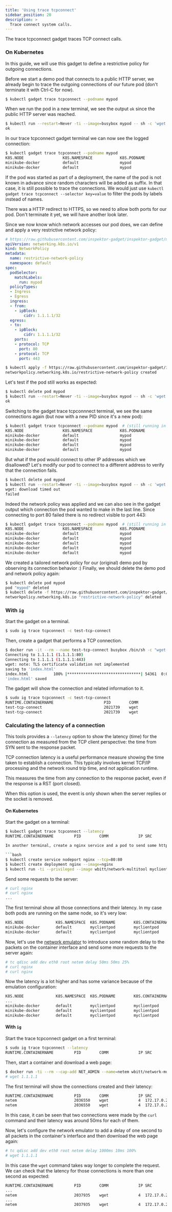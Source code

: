 ```yaml
---
title: 'Using trace tcpconnect'
sidebar_position: 20
description: >
  Trace connect system calls.
---
```


The trace tcpconnect gadget traces TCP connect calls.

### On Kubernetes

In this guide, we will use this gadget to define a restrictive policy for outgoing connections.

Before we start a demo pod that connects to a public HTTP server, we already begin to trace
the outgoing connections of our future pod (don't terminate it with Ctrl-C for now).

```bash
$ kubectl gadget trace tcpconnect --podname mypod
```

When we run the pod in a new terminal, we see the output `ok` since the public HTTP server was reached.

```bash
$ kubectl run --restart=Never -ti --image=busybox mypod -- sh -c 'wget -q -O /dev/null -T 3 http://1.1.1.1 && echo ok || echo failed'
ok
```

In our trace tcpconnect gadget terminal we can now see the logged connection:

```bash
$ kubectl gadget trace tcpconnect --podname mypod
K8S.NODE                 K8S.NAMESPACE            K8S.PODNAME              K8S.CONTAINERNAME        PID        COMM          IP SRC                     DST
minikube-docker          default                  mypod                    mypod                    2011630    wget          4  p/default/mypod:46779   r/1.1.1.1:80
minikube-docker          default                  mypod                    mypod                    2011630    wget          4  p/default/mypod:21731   r/1.1.1.1:443
```

If the pod was started as part of a deployment, the name of the pod is not known
in advance since random characters will be added as suffix.
In that case, it is still possible to trace the connections. We would just
use `kubectl gadget trace tcpconnect --selector key=value` to filter the pods by
labels instead of names.

There was a HTTP redirect to HTTPS, so we need to allow both ports for our pod.
Don't terminate it yet, we will have another look later.

Since we now know which network accesses our pod does, we can define and apply a very
restrictive network policy:

```yaml
# https://raw.githubusercontent.com/inspektor-gadget/inspektor-gadget/main/docs/examples/network-policy.yaml
apiVersion: networking.k8s.io/v1
kind: NetworkPolicy
metadata:
  name: restrictive-network-policy
  namespace: default
spec:
  podSelector:
    matchLabels:
      run: mypod
  policyTypes:
  - Ingress
  - Egress
  ingress:
  - from:
    - ipBlock:
        cidr: 1.1.1.1/32
  egress:
  - to:
    - ipBlock:
        cidr: 1.1.1.1/32
    ports:
    - protocol: TCP
      port: 80
    - protocol: TCP
      port: 443
```

```bash
$ kubectl apply -f https://raw.githubusercontent.com/inspektor-gadget/inspektor-gadget/main/docs/examples/network-policy.yaml
networkpolicy.networking.k8s.io/restrictive-network-policy created
```

Let's test if the pod still works as expected:

```bash
$ kubectl delete pod mypod
$ kubectl run --restart=Never -ti --image=busybox mypod -- sh -c 'wget -q -O /dev/null -T 3 http://1.1.1.1 && echo ok || echo failed'
ok

```

Switching to the gadget trace tcpconnnect terminal, we see the same connections again
(but now with a new PID since it's a new pod):

```bash
$ kubectl gadget trace tcpconnect --podname mypod  # (still running in old terminal)
K8S.NODE                 K8S.NAMESPACE            K8S.PODNAME              K8S.CONTAINERNAME        PID        COMM          IP SRC                     DST
minikube-docker          default                  mypod                    mypod                    2011630    wget          4  p/default/mypod:46779   r/1.1.1.1:80   # (previous output)
minikube-docker          default                  mypod                    mypod                    2011630    wget          4  p/default/mypod:21731   r/1.1.1.1:443  # (previous output)
minikube-docker          default                  mypod                    mypod                    2011630    wget          4  p/default/mypod:40676   r/1.1.1.1:80
minikube-docker          default                  mypod                    mypod                    2011630    wget          4  p/default/mypod:40630   r/1.1.1.1:443
```

But what if the pod would connect to other IP addresses which we disallowed?
Let's modify our pod to connect to a different address to verify that the connection fails.

```bash
$ kubectl delete pod mypod
$ kubectl run --restart=Never -ti --image=busybox mypod -- sh -c 'wget -q -O /dev/null -T 3 http://1.0.0.1 && echo ok || echo failed'
wget: download timed out
failed
```

Indeed the network policy was applied and we can also see in the gadget output which
connection the pod wanted to make in the last line. Since connecting to port 80 failed
there is no redirect visible to port 443:

```bash
$ kubectl gadget trace tcpconnect --podname mypod  # (still running in old terminal)
K8S.NODE                 K8S.NAMESPACE            K8S.PODNAME              K8S.CONTAINERNAME        PID        COMM          IP SRC                     DST
minikube-docker          default                  mypod                    mypod                    2011630    wget          4  p/default/mypod:46779   r/1.1.1.1:80   # (previous output)
minikube-docker          default                  mypod                    mypod                    2011630    wget          4  p/default/mypod:21731   r/1.1.1.1:443  # (previous output)
minikube-docker          default                  mypod                    mypod                    2011630    wget          4  p/default/mypod:40676   r/1.1.1.1:80   # (previous output)
minikube-docker          default                  mypod                    mypod                    2011630    wget          4  p/default/mypod:40630   r/1.1.1.1:443  # (previous output)
minikube-docker          default                  mypod                    mypod                    2011630    wget          4  p/default/mypod:17418   r/1.0.0.1:80
```

We created a tailored network policy for our (original) demo pod by observing its connection behavior :)
Finally, we should delete the demo pod and network policy again:

```bash
$ kubectl delete pod mypod
pod "mypod" deleted
$ kubectl delete -f https://raw.githubusercontent.com/inspektor-gadget/inspektor-gadget/main/docs/examples/network-policy.yaml
networkpolicy.networking.k8s.io "restrictive-network-policy" deleted
```

### With `ig`

Start the gadget on a terminal.

```bash
$ sudo ig trace tcpconnect -c test-tcp-connect
```

Then, create a gadget that performs a TCP connection.

```bash
$ docker run -it --rm --name test-tcp-connect busybox /bin/sh -c "wget 1.1.1.1"
Connecting to 1.1.1.1 (1.1.1.1:80)
Connecting to 1.1.1.1 (1.1.1.1:443)
wget: note: TLS certificate validation not implemented
saving to 'index.html'
index.html           100% |********************************| 54361  0:00:00 ETA
'index.html' saved
```

The gadget will show the connection and related information to it.

```bash
$ sudo ig trace tcpconnect -c test-tcp-connect
RUNTIME.CONTAINERNAME                      PID        COMM             IP SRC                                        DST
test-tcp-connect                           2021739    wget             4  172.17.0.2:4784                            1.1.1.1:80
test-tcp-connect                           2021739    wget             4  172.17.0.2:14023                           1.1.1.1:443
```

### Calculating the latency of a connection

This tools provides a `--latency` option to show the latency (time) for the connection as measured
from the TCP client perspective: the time from SYN sent to the response packet.

TCP connection latency is a useful performance measure showing the time taken to establish a
connection. This typically involves kernel TCP/IP processing and the network round trip time, and
not application runtime.

This measures the time from any connection to the response packet, even if the response is a RST
(port closed).

When this option is used, the event is only shown when the server replies or the socket is removed.

#### On Kubernetes

Start the gadget on a terminal:

```bash
$ kubectl gadget trace tcpconnect --latency
RUNTIME.CONTAINERNAME         PID        COMM             IP SRC                          DST                                  LATENCY```

In another terminal, create a nginx service and a pod to send some http requests:

```bash
$ kubectl create service nodeport nginx --tcp=80:80
$ kubectl create deployment nginx --image=nginx
$ kubectl run -ti --privileged --image wbitt/network-multitool myclientpod -- bash
```

Send some requests to the server:

```bash
# curl nginx
# curl nginx
...
```

The first terminal show all those connections and their latency. In my case both pods are running on
the same node, so it's very low:

```bash
K8S.NODE              K8S.NAMESPACE  K8S.PODNAME        K8S.CONTAINERNAME  PID        COMM            IP SRC                         DST                               LATENCY
minikube-docker       default        myclientpod        myclientpod        2054329    curl            4  p/default/myclientpod:50306 s/default/nginx:80               47.069µs
minikube-docker       default        myclientpod        myclientpod        2054338    curl            4  p/default/myclientpod:53378 s/default/nginx:80              120.017µs
```

Now, let's use the [network emulator](https://wiki.linuxfoundation.org/networking/netem) to
introduce some random delay to the packets on the container interface and send some more requests to
the server again:

```bash
# tc qdisc add dev eth0 root netem delay 50ms 50ms 25%
# curl nginx
# curl nginx
```

Now the latency is a lot higher and has some variance because of the emulation configuration:

```bash
K8S.NODE              K8S.NAMESPACE  K8S.PODNAME        K8S.CONTAINERNAME  PID        COMM            IP SRC                         DST                               LATENCY
...
minikube-docker       default        myclientpod        myclientpod        2056697    curl            4  p/default/myclientpod:32415 s/default/nginx:80             7.820966ms
minikube-docker       default        myclientpod        myclientpod        2056832    curl            4  p/default/myclientpod:32927 s/default/nginx:80            64.388825ms
minikube-docker       default        myclientpod        myclientpod        2056905    curl            4  p/default/myclientpod:46811 s/default/nginx:80            39.244112ms
```

#### With `ig`

Start the trace tcpconnect gadget on a first terminal:

```bash
$ sudo ig trace tcpconnect --latency
RUNTIME.CONTAINERNAME         PID        COMM             IP SRC                          DST                                  LATENCY
```

Then, start a container and download a web page:

```bash
$ docker run -ti --rm --cap-add NET_ADMIN --name=netem wbitt/network-multitool -- /bin/bash
# wget 1.1.1.1
```

The first terminal will show the connections created and their latency:

```bash
RUNTIME.CONTAINERNAME         PID        COMM             IP SRC                          DST                                  LATENCY
netem                         2036550    wget             4  172.17.0.2:47250             1.1.1.1:80                       14.149828ms
netem                         2036550    wget             4  172.17.0.2:44734             1.1.1.1:443                      15.025666ms
```

In this case, it can be seen that two connections were made by the `curl` command and their latency
was around 50ms for each of them.

Now, let's configure the network emulator to add a delay of one second to all packets in the
container's interface and then download the web page again:

```bash
# tc qdisc add dev eth0 root netem delay 1000ms 10ms 100%
# wget 1.1.1.1
```

In this case the `wget` command takes way longer to complete the request. We can check that the
latency for those connections is more than one second as expected:

```bash
RUNTIME.CONTAINERNAME         PID        COMM             IP SRC                          DST                                  LATENCY
...
netem                         2037935    wget             4  172.17.0.2:38587             1.1.1.1:80                      1.006814808s
...
netem                         2037935    wget             4  172.17.0.2:10469             1.1.1.1:443                     1.010320064s
```
